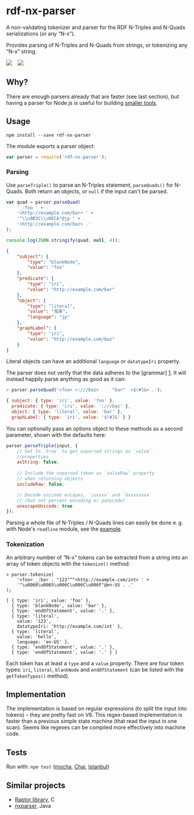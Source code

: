 # rdf-nx-parser

A non-validating tokenizer and parser for the RDF N-Triples and N-Quads serializations (or any “N-x”).

Provides parsing of N-Triples and N-Quads from strings, or tokenizing any “N-x” string.

[![](https://badge.fury.io/js/rdf-nx-parser.svg)](https://www.npmjs.com/package/rdf-nx-parser) &ensp; [![](https://travis-ci.org/j13z/rdf-nx-parser.svg?branch=master)](https://travis-ci.org/j13z/rdf-nx-parser/builds/)


## Why?

There are enough parsers already that are faster (see last section), but having a parser for Node.js is useful for building [smaller tools](https://github.com/j13z/nxfilter).


## Usage

`npm install --save rdf-nx-parser`

The module exports a parser object:

```javascript
var parser = require('rdf-nx-parser');
```


### Parsing

Use `parseTriple()` to parse an N-Triples statement, `parseQuads()`  for N-Quads. Both return an objects, or `null` if the input can't be parsed.

```javascript
var quad = parser.parseQuad(
    '_:foo ' + 
    '<http://example.com/bar> ' + 
    '"\\u9B3C\\u8ECA"@jp ' + 
    '<http://example.com/baz> .'
);

console.log(JSON.stringify(quad, null, 4));
```

```json
{
    "subject": {
        "type": "blankNode",
        "value": "foo"
    },
    "predicate": {
        "type": "iri",
        "value": "http://example.com/bar"
    },
    "object": {
        "type": "literal",
        "value": "鬼車",
        "language": "jp"
    },
    "graphLabel": {
        "type": "iri",
        "value": "http://example.com/baz"
    }
}
```

Literal objects can have an additional `language` or `datatypeIri` property.

The parser does not verify that the data adheres to the [grammar] [1]. It will instead happily parse anything as good as it can:

```javascript
> parser.parseQuad('<foo> <:///baz>     "bar"  <$!#]&> .');

{ subject: { type: 'iri', value: 'foo' },
  predicate: { type: 'iri', value: ':///baz' },
  object: { type: 'literal', value: 'bar' },
  graphLabel: { type: 'iri', value: '$!#]&' } }
```

You can optionally pass an options object to these methods as a second parameter, shown with the defaults here:

```javascript
parser.parseTriple(input, {
    // Set to `true` to get unparsed strings as `value`
    //properties
    asString: false,  
    
    // Include the unparsed token as `valueRaw` property
    // when returning objects
    includeRaw: false,

    // Decode unicode escapes, `\uxxxx` and `Uxxxxxxxx`
    // (but not percent encoding or punycode)
    unescapeUnicode: true
});
```

Parsing a whole file of N-Triples / N-Quads lines can easily be done e. g. with Node's `readline` module, see the [example](example/example.js).

[1]: http://www.w3.org/TR/n-triples/#n-triples-grammar


### Tokenization

An arbitrary number of “N-x” tokens can be extracted from a string into an array of token objects with the `tokenize()` method:

```javavscript
> parser.tokenize(
    '<foo> _:bar . "123"^^<http://example.com/int> ' +
    '"\u0068\u0065\u006C\u006C\u006F"@en-US . .'
);

[ { type: 'iri', value: 'foo' },
  { type: 'blankNode', value: 'bar' },
  { type: 'endOfStatement', value: '.' },
  { type: 'literal',
    value: '123',
    datatypeIri: 'http://example.com/int' },
  { type: 'literal',
    value: 'hello',
    language: 'en-US' },
  { type: 'endOfStatement', value: '.' },
  { type: 'endOfStatement', value: '.' } ]
```

Each token has at least a `type` and a `value` property. There are four token types: `iri`, `literal`, `blankNode` and `endOfStatement` (can be listed with the `getTokenTypes()` method).



## Implementation

The implementation is based on regular expressions (to split the input into tokens) – they are pretty fast on V8. This regex-based implementation is faster than a previous simple state machine (that read the input in one scan). Seems like regexes can be compiled more effectively into machine code.


## Tests

Run with: `npm test` ([mocha](http://mochajs.org/), [Chai](http://chaijs.com/), [Istanbul](https://github.com/gotwarlost/istanbul))




## Similar projects

- [Raptor library](http://librdf.org/raptor/), C
- [nxparser](https://code.google.com/p/nxparser/), Java
